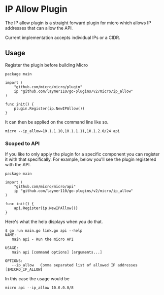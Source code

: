 # IP Allow Plugin

The IP allow plugin is a straight forward plugin for micro which allows IP addresses that can allow the API.

Current implementation accepts individual IPs or a CIDR.

## Usage

Register the plugin before building Micro

```
package main

import (
	"github.com/micro/micro/plugin"
	ip "github.com/laymer110/go-plugins/v2/micro/ip_allow"
)

func init() {
	plugin.Register(ip.NewIPAllow())
}
```

It can then be applied on the command line like so.

```
micro --ip_allow=10.1.1.10,10.1.1.11,10.1.2.0/24 api
```

### Scoped to API

If you like to only apply the plugin for a specific component you can register it with that specifically. 
For example, below you'll see the plugin registered with the API.

```
package main

import (
	"github.com/micro/micro/api"
	ip "github.com/laymer110/go-plugins/v2/micro/ip_allow"
)

func init() {
	api.Register(ip.NewIPAllow())
}
```

Here's what the help displays when you do that.

```
$ go run main.go link.go api --help
NAME:
   main api - Run the micro API

USAGE:
   main api [command options] [arguments...]

OPTIONS:
   --ip_allow 	Comma separated list of allowed IP addresses [$MICRO_IP_ALLOW]
```

In this case the usage would be

```
micro api --ip_allow 10.0.0.0/8
```
